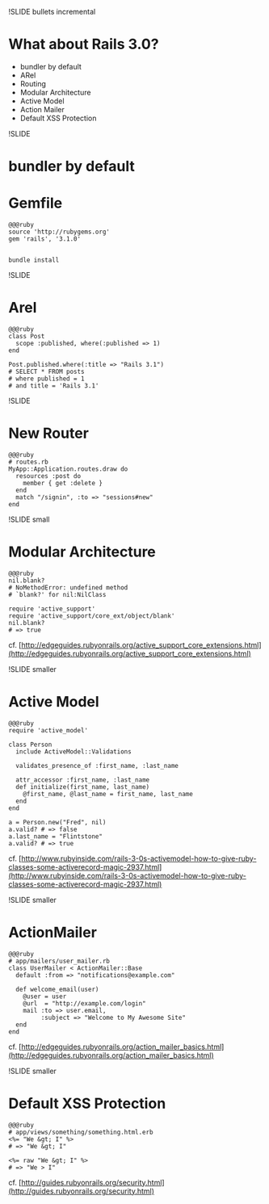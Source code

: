 !SLIDE bullets incremental
# What about Rails 3.0? #

* bundler by default
* ARel
* Routing
* Modular Architecture
* Active Model
* Action Mailer
* Default XSS Protection

!SLIDE
# bundler by default #

# Gemfile #

    @@@ruby
    source 'http://rubygems.org'
    gem 'rails', '3.1.0'
    

    bundle install

!SLIDE
# Arel #

    @@@ruby
    class Post
      scope :published, where(:published => 1)
    end
    
    Post.published.where(:title => "Rails 3.1")
    # SELECT * FROM posts
    # where published = 1
    # and title = 'Rails 3.1'

!SLIDE

# New Router #
    @@@ruby
    # routes.rb
    MyApp::Application.routes.draw do
      resources :post do
        member { get :delete }
      end
      match "/signin", :to => "sessions#new"
    end

!SLIDE small

# Modular Architecture #

    @@@ruby
    nil.blank?
    # NoMethodError: undefined method
    # `blank?' for nil:NilClass

    require 'active_support'
    require 'active_support/core_ext/object/blank'
    nil.blank?
    # => true

<span class="cf">cf. [http://edgeguides.rubyonrails.org/active_support_core_extensions.html](http://edgeguides.rubyonrails.org/active_support_core_extensions.html)</span>

!SLIDE smaller

# Active Model #

    @@@ruby
    require 'active_model'

    class Person
      include ActiveModel::Validations

      validates_presence_of :first_name, :last_name

      attr_accessor :first_name, :last_name
      def initialize(first_name, last_name)
        @first_name, @last_name = first_name, last_name
      end
    end

    a = Person.new("Fred", nil)
    a.valid? # => false
    a.last_name = "Flintstone"
    a.valid? # => true

<span class="cf">cf. [http://www.rubyinside.com/rails-3-0s-activemodel-how-to-give-ruby-classes-some-activerecord-magic-2937.html](http://www.rubyinside.com/rails-3-0s-activemodel-how-to-give-ruby-classes-some-activerecord-magic-2937.html)</span>

!SLIDE smaller

# ActionMailer #

    @@@ruby
    # app/mailers/user_mailer.rb
    class UserMailer < ActionMailer::Base
      default :from => "notifications@example.com"

      def welcome_email(user)
        @user = user
        @url  = "http://example.com/login"
        mail :to => user.email,
             :subject => "Welcome to My Awesome Site"
      end
    end

<span class="cf">cf. [http://edgeguides.rubyonrails.org/action_mailer_basics.html](http://edgeguides.rubyonrails.org/action_mailer_basics.html)</span>

!SLIDE smaller

# Default XSS Protection #

    @@@ruby
    # app/views/something/something.html.erb
    <%= "We &gt; I" %>
    # => "We &gt; I"
    
    <%= raw "We &gt; I" %>
    # => "We > I"

<span class="cf">cf. [http://guides.rubyonrails.org/security.html](http://guides.rubyonrails.org/security.html)</span>